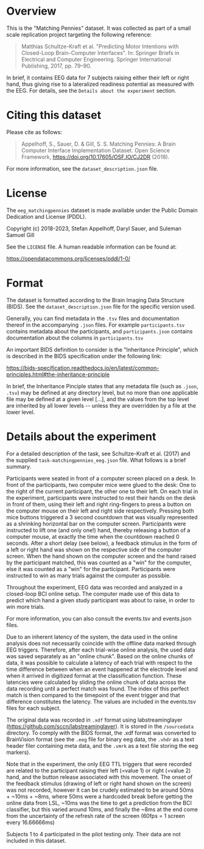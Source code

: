 # Overview

This is the "Matching Pennies" dataset.
It was collected as part of a small scale replication project targeting the following reference:

> Matthias Schultze-Kraft et al.
> "Predicting Motor Intentions with Closed-Loop Brain-Computer Interfaces".
> In: Springer Briefs in Electrical and Computer Engineering.
> Springer International Publishing, 2017, pp. 79–90.

In brief, it contains EEG data for 7 subjects raising either their left or right hand,
thus giving rise to a lateralized readiness potential as measured with the EEG.
For details, see the `Details about the experiment` section.

# Citing this dataset

Please cite as follows:

> Appelhoff, S., Sauer, D. & Gill, S. S. Matching Pennies: A Brain Computer Interface Implementation Dataset. Open Science Framework, https://doi.org/10.17605/OSF.IO/CJ2DR (2018).

For more information, see the `dataset_description.json` file.

# License

The `eeg_matchingpennies` dataset is made available under the Public Domain Dedication and License (PDDL).

Copyright (c) 2018-2023, Stefan Appelhoff, Daryl Sauer, and Suleman Samuel Gill

See the `LICENSE` file.
A human readable information can be found at:

https://opendatacommons.org/licenses/pddl/1-0/

# Format

The dataset is formatted according to the Brain Imaging Data Structure (BIDS).
See the `dataset_description.json` file for the specific version used.

Generally, you can find metadata in the `.tsv` files and documentation thereof in the accompanying `.json` files.
For example `participants.tsv` contains metadata about the participants,
and `participants.json` contains documentation about the columns in `participants.tsv`

An important BIDS definition to consider is the "Inheritance Principle", which
is described in the BIDS specification under the following link:

https://bids-specification.readthedocs.io/en/latest/common-principles.html#the-inheritance-principle

In brief, the Inheritance Pinciple states that any metadata file (such as `.json`, `.tsv`)
may be defined at any directory level, but no more than one applicable file may be defined at a given level [...],
and the values from the top level are inherited by all lower levels --
unless they are overridden by a file at the lower level.

# Details about the experiment

For a detailed description of the task, see Schultze-Kraft et al. (2017)
and the supplied `task-matchingpennies_eeg.json` file.
What follows is a brief summary.

Participants were seated in front of a computer screen placed on a desk.
In front of the participants, two computer mice were glued to the desk:
One to the right of the current participant, the other one to their left.
On each trial in the experiment, participants were instructed to rest
their hands on the desk in front of them, using their left and
right ring-fingers to press a button on the computer mouse on their
left and right side respectively.
Pressing both mice buttons triggered a 3 second countdown that was
visually represented as a shrinking horizontal bar on the computer screen.
Participants were instructed to lift one (and only one!) hand, thereby
releasing a button of a computer mouse, at exactly the time when the
countdown reached 0 seconds.
After a short delay (see below), a feedback stimulus in the form of a
left or right hand was shown on the respective side of the computer screen.
When the hand shown on the computer screen and the hand raised by
the participant matched, this was counted as a "win" for the computer,
else it was counted as a "win" for the participant.
Participants were instructed to win as many trials against the computer
as possible.

Throughout the experiment, EEG data was recorded and analyzed in a closed-loop
BCI online setup. The computer made use of this data to predict which
hand a given study participant was about to raise, in order to win more trials.

For more information, you can also consult the events.tsv and events.json files.

Due to an inherent latency of the system, the data used in
the online analysis does not necessarily coincide with the offline data marked
through EEG triggers. Therefore, after each trial-wise online analysis, the
used data was saved separately as an "online chunk". Based on the online chunks
of data, it was possible to calculate a latency of each trial with respect to
the time difference between when an event happened at the electrode level and
when it arrived in digitized format at the classification function. These
latencies were calculated by sliding the online chunk of data across the data
recording until a perfect match was found. The index of this perfect match is
then compared to the timepoint of the event trigger and that difference
constitutes the latency. The values are included in the events.tsv files for
each subject.

The original data was recorded in `.xdf` format using labstreaminglayer
(https://github.com/sccn/labstreaminglayer). It is stored in the `/sourcedata`
directory. To comply with the BIDS format, the .xdf format was converted to
BrainVision format (see the `.eeg` file for binary eeg data, the `.vhdr` as a
text header filer containing meta data, and the `.vmrk` as a text file storing
the eeg markers).

Note that in the experiment, the only EEG TTL triggers that were recorded are
related to the participant raising their left (=value 1) or right (=value 2) hand,
and the button release associated with this movement.
The onset of the feedback stimulus (drawing of left or right hand shown on the screen)
was not recorded, however it can be crudely estimated to be around 50ms + ~10ms + ~8ms,
where 50ms were a hardcoded break before getting the online data from LSL, ~10ms was
the time to get a prediction from the BCI classifier, but this varied around 10ms,
and finally the ~8ms at the end come from the uncertainty of the refresh rate of the
screen (60fps = 1 screen every 16.66666ms)

Subjects 1 to 4 participated in the pilot testing only. Their data are not
included in this dataset.
